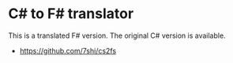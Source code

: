 # C# to F# translator

This is a translated F# version. The original C# version is available.

* https://github.com/7shi/cs2fs
